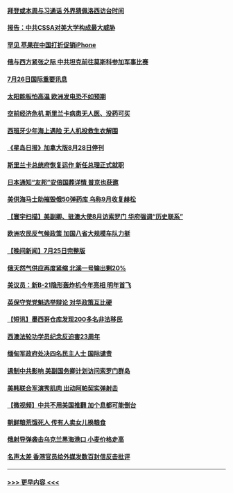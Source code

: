 #### [拜登或本周与习通话 外界猜佩洛西访台时间](../pages/prog202/a103487708.md?t=07262251) 
#### [报告：中共CSSA对美大学构成最大威胁](../pages/prog202/a103487631.md?t=07262251) 
#### [罕见 苹果在中国打折促销iPhone](../pages/prog202/a103487626.md?t=07262251) 
#### [俄与西方紧张之际 中共坦克前往莫斯科参加军事比赛](../pages/prog202/a103487620.md?t=07262251) 
#### [7月26日国际重要讯息](../pages/prog202/a103487591.md?t=07262251) 
#### [太阳能板怕高温 欧洲发电恐不如预期](../pages/prog202/a103487546.md?t=07262251) 
#### [空前经济危机 斯里兰卡病患无人医、没药可买](../pages/prog202/a103487535.md?t=07262251) 
#### [西班牙少年海上遇险 无人机投救生衣解围](../pages/prog202/a103487479.md?t=07262251) 
#### [《星岛日报》加拿大版8月28日停刊](../pages/prog202/a103487429.md?t=07262251) 
#### [斯里兰卡总统府恢复运作 新任总理正式就职](../pages/prog202/a103487385.md?t=07262251) 
#### [日本通知“友邦”安倍国葬详情 普京也获邀](../pages/prog202/a103487380.md?t=07262251) 
#### [美供海马士助摧毁俄50弹药库 乌称9月收复赫松](../pages/prog202/a103487414.md?t=07262251) 
#### [【寰宇扫描】美副卿、驻澳大使8月访索罗门 华府强调“历史联系”](../pages/prog202/a103487393.md?t=07262251) 
#### [欧洲农民反气候政策 加国八省大规模车队力挺](../pages/prog202/a103487395.md?t=07262251) 
#### [【晚间新闻】7月25日完整版](../pages/prog202/a103487360.md?t=07262251) 
#### [俄天然气供应再度紧缩 北溪一号输出剩20%](../pages/prog202/a103487198.md?t=07262251) 
#### [美议员：新B-21隐形轰炸机今年亮相 明年首飞](../pages/prog202/a103487152.md?t=07262251) 
#### [英保守党党魁选举辩论 对华政策互比硬](../pages/prog202/a103487086.md?t=07262251) 
#### [【短讯】墨西哥仓库发现200多名非法移民](../pages/prog202/a103487076.md?t=07262251) 
#### [西澳法轮功学员纪念反迫害23周年](../pages/prog202/a103487068.md?t=07262251) 
#### [缅甸军政府处决四名民主人士 国际谴责](../pages/prog202/a103487061.md?t=07262251) 
#### [遏制中共影响 美副国务卿计划访问索罗门群岛](../pages/prog202/a103487065.md?t=07262251) 
#### [美韩联合军演秀肌肉 出动阿帕契实弹射击](../pages/prog202/a103487059.md?t=07262251) 
#### [【微视频】中共不用美国推翻 加个息都可能倒台](../pages/prog202/a103486986.md?t=07262251) 
#### [朝鲜粮荒饿死人 传有人卖女儿换粮食](../pages/prog202/a103486995.md?t=07262251) 
#### [俄射导弹袭击乌克兰黑海港口 小麦价格走高](../pages/prog202/a103486976.md?t=07262251) 
#### [名声太差 香港官员给外媒发数百封信反击批评](../pages/prog202/a103486843.md?t=07262251) 

----
#### [ >>> 更早内容 <<< ](../indexes/prog202-earlier.md)
